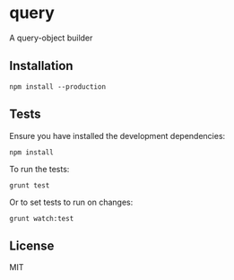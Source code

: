 # query

A query-object builder

## Installation

    npm install --production

## Tests

Ensure you have installed the development dependencies:

    npm install

To run the tests:

    grunt test

Or to set tests to run on changes:

    grunt watch:test

## License

MIT
